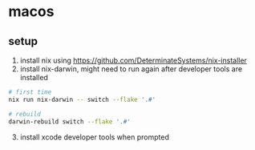 # macos 

## setup
1. install nix using https://github.com/DeterminateSystems/nix-installer
2. install nix-darwin, might need to run again after developer tools are installed

```bash
# first time
nix run nix-darwin -- switch --flake '.#'

# rebuild
darwin-rebuild switch --flake '.#'

```
3. install xcode developer tools when prompted
